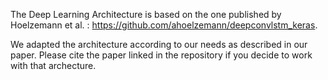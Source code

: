 The Deep Learning Architecture is based on the one published by Hoelzemann et al. : 
https://github.com/ahoelzemann/deepconvlstm_keras.

We adapted the architecture according to our needs as described in our paper.
Please cite the paper linked in the repository if you decide to work with that archecture.


